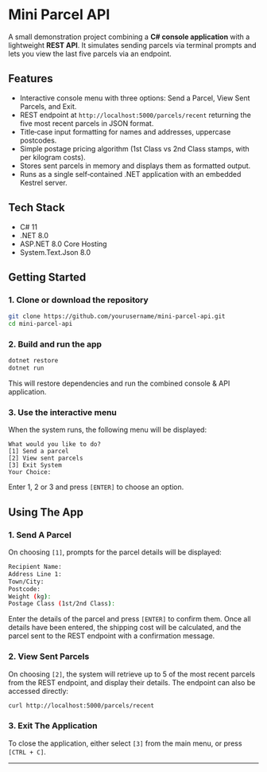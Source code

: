 # Mini Parcel API

A small demonstration project combining a **C# console application** with a lightweight **REST API**. It simulates sending parcels via terminal prompts and lets you view the last five parcels via an endpoint.

## Features
- Interactive console menu with three options: Send a Parcel, View Sent Parcels, and Exit.
- REST endpoint at `http://localhost:5000/parcels/recent` returning the five most recent parcels in JSON format.
- Title‑case input formatting for names and addresses, uppercase postcodes.
- Simple postage pricing algorithm (1st Class vs 2nd Class stamps, with per kilogram costs).
- Stores sent parcels in memory and displays them as formatted output.
- Runs as a single self‑contained .NET application with an embedded Kestrel server.

## Tech Stack
- C# 11
- .NET 8.0
- ASP.NET 8.0 Core Hosting
- System.Text.Json 8.0

## Getting Started

### 1. Clone or download the repository
```bash
git clone https://github.com/yourusername/mini-parcel-api.git
cd mini-parcel-api
```
### 2. Build and run the app
```bash
dotnet restore
dotnet run
```
This will restore dependencies and run the combined console & API application.

### 3. Use the interactive menu
When the system runs, the following menu will be displayed:
```text
What would you like to do?
[1] Send a parcel
[2] View sent parcels
[3] Exit System
Your Choice:
```
Enter 1, 2 or 3 and press ```[ENTER]``` to choose an option.

## Using The App

### 1. Send A Parcel
On choosing ```[1]```, prompts for the parcel details will be displayed:
```bash
Recipient Name:
Address Line 1:
Town/City:
Postcode:
Weight (kg):
Postage Class (1st/2nd Class):
```
Enter the details of the parcel and press ```[ENTER]``` to confirm them. Once all details have been entered, the shipping cost will be calculated, and the parcel sent to the REST endpoint with a confirmation message.

### 2. View Sent Parcels
On choosing ```[2]```, the system will retrieve up to 5 of the most recent parcels from the REST endpoint, and display their details. The endpoint can also be accessed directly:
```bash
curl http://localhost:5000/parcels/recent
```

### 3. Exit The Application
To close the application, either select ```[3]``` from the main menu, or press ```[CTRL + C]```.

---
